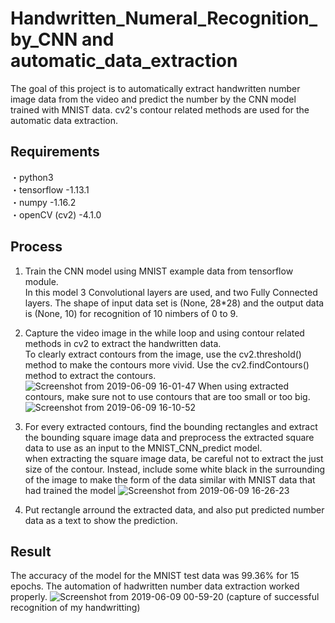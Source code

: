 # Handwritten_Numeral_Recognition_by_CNN and automatic_data_extraction
The goal of this project is to automatically extract handwritten number image data from the video and predict the number by the CNN model trained with MNIST data. cv2's contour related methods are used for the automatic data extraction.

## Requirements
・python3  
・tensorflow
  -1.13.1  
・numpy
  -1.16.2  
・openCV (cv2)
  -4.1.0  

## Process
1. Train the CNN model using MNIST example data from tensorflow module.  
In this model 3 Convolutional layers are used, and two Fully Connected layers.
The shape of input data set is (None, 28*28) and the output data is (None, 10) for recognition of 10 nimbers of 0 to 9.

2. Capture the video image in the while loop and using contour related methods in cv2 to extract the handwritten data.  
To clearly extract contours from the image, use the cv2.threshold() method to make the contours more vivid. Use the cv2.findContours() method to extract the contours.
![Screenshot from 2019-06-09 16-01-47](https://user-images.githubusercontent.com/47442084/59156073-4a8b8900-8ad0-11e9-9e4a-d3e1f2525afa.png)
When using extracted contours, make sure not to use contours that are too small or too big.
![Screenshot from 2019-06-09 16-10-52](https://user-images.githubusercontent.com/47442084/59156129-5297f880-8ad1-11e9-9db7-93ba0f25ddb3.png)


3. For every extracted contours, find the bounding rectangles and extract the bounding square image data and preprocess the extracted square data to use as an input to the MNIST_CNN_predict model.  
when extracting the square image data, be careful not to extract the just size of the contour. Instead, include some white black in the surrounding of the image to make the form of the data similar with MNIST data that had trained the model
![Screenshot from 2019-06-09 16-26-23](https://user-images.githubusercontent.com/47442084/59156285-6a707c00-8ad3-11e9-9b4f-3e632110b94a.png)

4. Put rectangle arround the extracted data, and also put predicted number data as a text to show the prediction.

## Result
 The accuracy of the model for the MNIST test data was 99.36% for 15 epochs.
 The automation of hadwritten number data extraction worked properly.
 ![Screenshot from 2019-06-09 00-59-20](https://user-images.githubusercontent.com/47442084/59156077-5a0ad200-8ad0-11e9-9394-d07e5fbd61eb.png)
 (capture of successful recognition of my handwritting)

